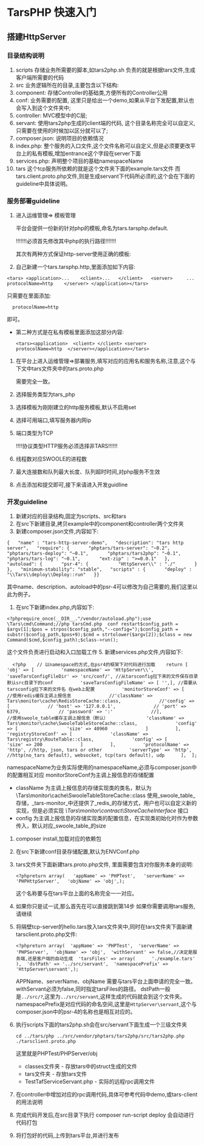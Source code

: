 # TarsPHP 快速入门

## 搭建HttpServer

### 目录结构说明

1. scripts 存储业务所需要的脚本,如tars2php.sh 负责的就是根据tars文件,生成客户端所需要的代码
2. src 业务逻辑所在的目录,主要包含以下结构:
3. component: 存储Controller的基础类,方便所有的Controller公用
4. conf: 业务需要的配置, 这里只是给出一个demo,如果从平台下发配置,默认也会写入到这个文件夹中;
5. controller: MVC模型中的C层;
6. servant: 使用tars2php生成的client端的代码, 这个目录名称完全可以自定义,只需要在使用的时候加以区分就可以了;
7. composer.json: 说明项目的依赖情况
8. index.php: 整个服务的入口文件,这个文件名称可以自定义,但是必须要更改平台上的私有模板,增加entrance这个字段在server下面
9. services.php: 声明整个项目的基础namespaceName
10. tars 这个tcp服务所依赖的就是这个文件夹下面的example.tars文件 而tars.client.proto.php文件,则是生成servant下代码所必须的,这个会在下面的guideline中具体说明。

### 服务部署guideline

1. 进入运维管理=&gt; 模板管理

   平台会提供一份新的针对php的模板,命名为tars.tarsphp.default.

   !!!!!!!必须首先修改其中php的执行路径!!!!!!!

   其次有两种方式保证http-server使用正确的模板:

2. 自己新建一个tars.tarsphp.http,里面添加如下内容:

```text
<tars> <application>...    <client>...   </client>   <server>     ...      protocolName=http    </server> </application></tars>
```

只需要在里面添加:

```text
  protocolName=http
```

即可。

* 第二种方式是在私有模板里面添加这部分内容:

  ```text
  <tars><application>  <client> </client> <server>    protocolName=http  </server></application></tars>
  ```

1. 在平台上进入运维管理=&gt;部署服务,填写对应的应用名和服务名称,注意,这个与下文中tars文件夹中的tars.proto.php

   需要完全一致。

2. 选择服务类型为tars\_php
3. 选择模板为刚刚建立的http服务模板,默认不启用set
4. 选择可用端口,填写服务器内网ip
5. 端口类型为TCP

   !!!!协议类型HTTP服务必须选择非TARS!!!!!!

6. 线程数对应SWOOLE的进程数
7. 最大连接数和队列最大长度、队列超时时间,对php服务不生效
8. 点击添加和提交即可,接下来请进入开发guidline

### 开发guideline

1. 新建对应的目录结构,固定为scripts、src和tars
2. 在src下新建目录,拷贝example中的component和controller两个文件夹
3. 新建composer.json文件,内容如下:

```text
{   "name" : "tars-http-server-demo",   "description": "tars http server",   "require": {       "phptars/tars-server": "~0.2",       "phptars/tars-deploy": "~0.1",       "phptars/tars2php": "~0.1",       "phptars/tars-log": "~0.1",       "ext-zip" : ">=0.0.1"   },   "autoload": {       "psr-4": {           "HttpServer\\" : "./"​       }   },   "minimum-stability": "stable",   "scripts" : {       "deploy" : "\\Tars\\deploy\\Deploy::run"   }}
```

其中name、description、autoload中的psr-4可以修改为自己需要的,我们这里以此为例子。

1. 在src下新建index.php,内容如下:

```text
<?phprequire_once(__DIR__."/vendor/autoload.php");​use \Tars\cmd\Command;​//php tarsCmd.php  conf restart$config_path = $argv[1];$pos = strpos($config_path,"--config=");​$config_path = substr($config_path,$pos+9);​$cmd = strtolower($argv[2]);​$class = new Command($cmd,$config_path);$class->run();
```

这个文件负责进行启动和入口加载工作 5. 新建services.php文件,内容如下:

```text
  <?php    // 以namespace的方式,在psr4的框架下对代码进行加载    return [      'obj' => [          'namespaceName' => 'HttpServer\\',          'saveTarsConfigFileDir' => 'src/conf/', //从tarsconfig拉下来的文件保存目录 默认src目录下的conf          'saveTarsConfigFileName' => [ '',], //需要从tarsconfig拉下来的文件名 在web上配置          'monitorStoreConf' => [              //使用redis缓存主调上报信息              //'className' => Tars\monitor\cache\RedisStoreCache::class,              //'config' => [              // 'host' => '127.0.0.1',              // 'port' => 6379,              // 'password' => ':'              //],              //使用swoole_table缓存主调上报信息（默认）              'className' => Tars\monitor\cache\SwooleTableStoreCache::class,              'config' => [                  'size' => 40960              ]          ],          'registryStoreConf' => [              'className' => Tars\registry\RouteTable::class,              'config' => [                  'size' => 200              ]          ],          'protocolName' => 'http', //http, json, tars or other          'serverType' => 'http', //http(no_tars default), websocket, tcp(tars default), udp      ],  ];
```

namespaceName为业务实际使用的namespaceName,必须与composer.json中的配置相互对应 monitorStoreConf为主调上报信息的存储配置

* className 为主调上报信息的存储实现类的类名，默认为 \Tars\monitor\cache\SwooleTableStoreCache::class 使用_swoole\_table_存储，_tars-monitor_中还提供了_redis_的存储方式，用户也可以自定义新的实现，但是必须实现 _\Tars\monitor\contract\StoreCacheInterface_ 接口
* config 为主调上报信息的存储实现类的配置信息，在实现类初始化时作为参数传入，默认对应_swoole\_table_的size

1. composer install,加载对应的依赖包
2. 在src下新建conf目录存储配置,默认为ENVConf.php
3. tars文件夹下面新建tars.proto.php文件, 里面需要包含对你服务本身的说明:

   ```text
   <?phpreturn array(   'appName' => 'PHPTest',   'serverName' => 'PHPHttpServer',   'objName' => 'obj',);
   ```

   这个名称要与在tars平台上面的名称完全一一对应。

4. 如果你只是试一试,那么首先在可以直接跳到第14步 如果你需要调用tars服务,请继续
5. 将隔壁tcp-server的hello.tars放入tars文件夹中,同时在tars文件夹下面新建tarsclient.proto.php文件:

   ```text
   <?phpreturn array(  'appName' => 'PHPTest',  'serverName' => 'PHPServer',  'objName' => 'obj',  'withServant' => false,//决定是服务端,还是客户端的自动生成  'tarsFiles' => array(      './example.tars'  ),  'dstPath' => '../src/servant',  'namespacePrefix' => 'HttpServer\servant',);
   ```

   APPName、serverName、objName 需要与tars平台上面申请的完全一致。withServant必须为false,同时指定tarsFiles的路径。 dstPath一般是`../src/?`,这里为`../src/servant`,这样生成的代码就会到这个文件夹。 namespacePrefix是对应代码的命名空间,这里是`HttpServer\servant`,这个与composer.json中的psr-4的名称也是相互对应的。

6. 执行scripts下面的tars2php.sh会在src/servant下面生成一个三级文件夹

   ```text
   cd ../tars/php ../src/vendor/phptars/tars2php/src/tars2php.php ./tarsclient.proto.php
   ```

   这里就是PHPTest/PHPServer/obj

   * classes文件夹 - 存放tars中的struct生成的文件
   * tars文件夹 - 存放tars文件
   * TestTafServiceServant.php - 实际的远程rpc调用文件

7. 在controller中增加对应的rpc调用代码,具体可参考代码中demo,或tars-client的用法说明
8. 完成代码开发后,在src目录下执行 composer run-script deploy 会自动进行代码打包
9. 将打包好的代码,上传到tars平台,并进行发布

